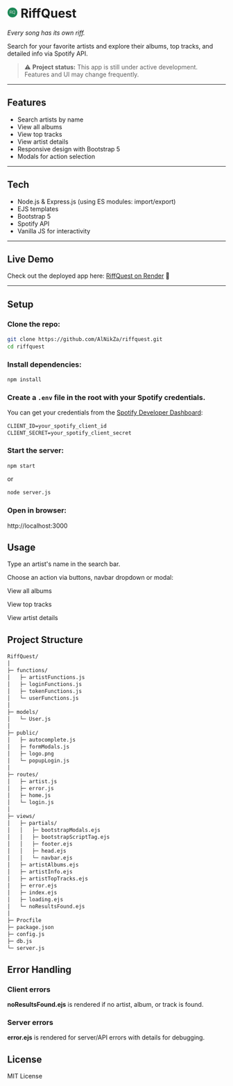 # <img src="https://raw.githubusercontent.com/AlNikZa/riffquest/main/public/logo.png" alt="RiffQuest logo" height="24" display="inline"> RiffQuest

_Every song has its own riff._

Search for your favorite artists and explore their albums, top tracks, and detailed info via Spotify API.

> ⚠️ **Project status:** This app is still under active development.  
> Features and UI may change frequently.

---

## Features

- Search artists by name
- View all albums
- View top tracks
- View artist details
- Responsive design with Bootstrap 5
- Modals for action selection

---

## Tech

- Node.js & Express.js (using ES modules: import/export)
- EJS templates
- Bootstrap 5
- Spotify API
- Vanilla JS for interactivity

---

## Live Demo

Check out the deployed app here: [RiffQuest on Render](https://riffquest.onrender.com) 🔗

---

## Setup

### Clone the repo:

```bash
git clone https://github.com/AlNikZa/riffquest.git
cd riffquest
```

### Install dependencies:

```bash
npm install
```

### Create a `.env` file in the root with your Spotify credentials.

You can get your credentials from the [Spotify Developer Dashboard](https://developer.spotify.com/dashboard/):

```env
CLIENT_ID=your_spotify_client_id
CLIENT_SECRET=your_spotify_client_secret
```

### Start the server:

```bash
npm start
```

or

```bash
node server.js
```

### Open in browser:

http://localhost:3000

## Usage

Type an artist's name in the search bar.

Choose an action via buttons, navbar dropdown or modal:

View all albums

View top tracks

View artist details

## Project Structure

```
RiffQuest/
│
├─ functions/
│   ├─ artistFunctions.js
│   ├─ loginFunctions.js
│   ├─ tokenFunctions.js
│   └─ userFunctions.js
│
├─ models/
│   └─ User.js
│
├─ public/
│   ├─ autocomplete.js
│   ├─ formModals.js
│   ├─ logo.png
│   └─ popupLogin.js
│
├─ routes/
│   ├─ artist.js
│   ├─ error.js
│   ├─ home.js
│   └─ login.js
│
├─ views/
│   ├─ partials/
│   │   ├─ bootstrapModals.ejs
│   │   ├─ bootstrapScriptTag.ejs
│   │   ├─ footer.ejs
│   │   ├─ head.ejs
│   │   └─ navbar.ejs
│   ├─ artistAlbums.ejs
│   ├─ artistInfo.ejs
│   ├─ artistTopTracks.ejs
│   ├─ error.ejs
│   ├─ index.ejs
│   ├─ loading.ejs
│   └─ noResultsFound.ejs
│
├─ Procfile
├─ package.json
├─ config.js
├─ db.js
└─ server.js
```

## Error Handling

### Client errors

**noResultsFound.ejs** is rendered if no artist, album, or track is found.

### Server errors

**error.ejs** is rendered for server/API errors with details for debugging.

## License

MIT License
